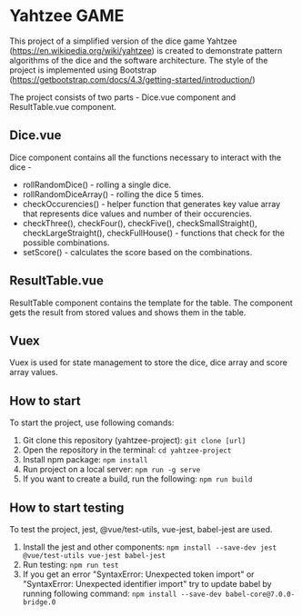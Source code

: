 # Yahtzee GAME

This project of a simplified version of the dice game Yahtzee (https://en.wikipedia.org/wiki/yahtzee) is created to demonstrate pattern algorithms of the dice and the software architecture.
The style of the project is implemented using Bootstrap (https://getbootstrap.com/docs/4.3/getting-started/introduction/)

The project consists of two parts - Dice.vue component and ResultTable.vue component.

## Dice.vue
Dice component contains all the functions necessary to interact with the dice - 

 - rollRandomDice() - rolling a single dice.
 - rollRandomDiceArray() - rolling the dice 5 times.
 - checkOccurencies() - helper function that generates key value array that represents dice values and number of their occurencies.
 - checkThree(), checkFour(), checkFive(), checkSmallStraight(), checkLargeStraight(), checkFullHouse() - functions that check for the possible combinations.
 - setScore() - calculates the score based on the combinations.


## ResultTable.vue
ResultTable component contains the template for the table. The component gets the result from stored values and shows them in the table.

## Vuex
Vuex is used for state management to store the dice, dice array and score array values.

## How to start
To start the project, use following comands:
1. Git clone this repository (yahtzee-project): 
 ``` git clone [url] ```
2. Open the repository in the terminal:
  ``` cd yahtzee-project ```
3. Install npm package: 
  ``` npm install ```
4. Run project on a local server: 
  ``` npm run -g serve ```
5. If you want to create a build, run the following: 
  ``` npm run build ```

  ## How to start testing
  To test the project, jest, @vue/test-utils, vue-jest, babel-jest are used.
  1. Install the jest and other components:
  ``` npm install --save-dev jest @vue/test-utils vue-jest babel-jest ```
  2. Run testing:
  ``` npm run test ```
  3. If you get an error "SyntaxError: Unexpected token import" or "SyntaxError: Unexpected identifier import" try to update babel by running following command:
  ``` npm install --save-dev babel-core@7.0.0-bridge.0 ```
